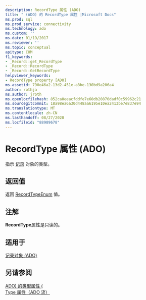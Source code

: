 ```yaml
---
description: RecordType 属性 (ADO)
title: " (ADO) 的 RecordType 属性 |Microsoft Docs"
ms.prod: sql
ms.prod_service: connectivity
ms.technology: ado
ms.custom: ''
ms.date: 01/19/2017
ms.reviewer: ''
ms.topic: conceptual
apitype: COM
f1_keywords:
- _Record::get_RecordType
- _Record::RecordType
- _Record::GetRecordType
helpviewer_keywords:
- RecordType property [ADO]
ms.assetid: 790e46a2-13d2-451e-a8be-130bd9a206a4
author: rothja
ms.author: jroth
ms.openlocfilehash: 852ca0eeacfddfe7e60db20870dadf0c59962c21
ms.sourcegitcommit: 18a98ea6a30d448aa6195e10ea2413be7e837e94
ms.translationtype: MT
ms.contentlocale: zh-CN
ms.lasthandoff: 08/27/2020
ms.locfileid: "88989678"
---
```

# <a name="recordtype-property-ado"></a>RecordType 属性 (ADO)
指示 [记录](./record-object-ado.md) 对象的类型。  
  
## <a name="return-value"></a>返回值  
 返回 [RecordTypeEnum](./recordtypeenum.md) 值。  
  
## <a name="remarks"></a>注解  
 **RecordType**属性是只读的。  
  
## <a name="applies-to"></a>适用于  
 [记录对象 (ADO)](./record-object-ado.md)  
  
## <a name="see-also"></a>另请参阅  
 [ADO) 的类型属性 (](./type-property-ado.md)   
 [Type 属性（ADO 流）](./type-property-ado-stream.md)